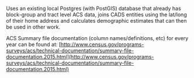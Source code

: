 Uses an existing local Postgres (with PostGIS) database that already has block-group and tract level ACS data, joins CADS entities using the lat/long of their home address and calculates demographic estimates that can then be used in other work. 

ACS Summary file documentation (column names/definitions, etc) for every year can be found at: [http://www.census.gov/programs-surveys/acs/technical-documentation/summary-file-documentation.2015.html](http://www.census.gov/programs-surveys/acs/technical-documentation/summary-file-documentation.2015.html)
